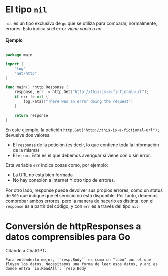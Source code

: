 # El tipo ``nil``

``nil`` es un tipo exclusivo de `go` que se utiliza para comparar, normalmente, errores.
Esto indica si el error *viene vacío o no*.

#### Ejemplo

````go

package main

import (
	"log"
	"net/http"
)

func main() *http.Response {
	response, err := http.Get("http://this-is-a-fictional-url");
	if err != nil {
		log.Fatal("There was an error doing the request")
	}
	
	return response
}

````

En este ejemplo, la petición ``http.Get("http://this-is-a-fictional-url");`` devuelve dos valores:
- El ``response`` de la petición (es decir, lo que contiene toda la información de la misma)
- El ``error``. Éste es el que debemos averiguar si viene con o sin error.

Esta variable `err` indica cosas como, por ejemplo: 
- La URL no está bien formada
- No hay conexión a internet
Y otro tipo de errores.

Por otro lado, response puede devolver sus propios errores, como un status de `500` que indique que el servicio no está disponible. Por tanto, debemos comprobar
ambos errores, pero la manera de hacerlo es distinta: con el `response` es a partir del código, y con `err` es a través del tipo `nil`.

# Conversión de httpResponses a datos comprensibles para Go



Citando a ChatGPT:

```
Para entenderlo mejor, ``resp.Body`` es como un "tubo" por el que fluyen los datos. Necesitamos una forma de leer esos datos, y ahí es donde entra `io.ReadAll`: `resp.Body`
```
